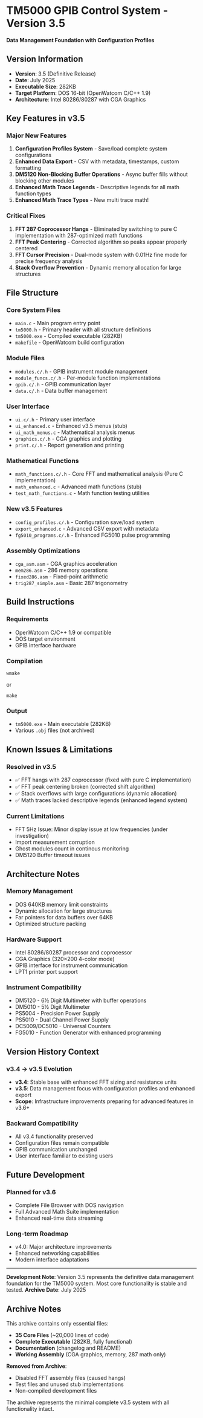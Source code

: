 # TM5000 GPIB Control System - Version 3.5
**Data Management Foundation with Configuration Profiles**

## Version Information
- **Version**: 3.5 (Definitive Release)
- **Date**: July 2025
- **Executable Size**: 282KB
- **Target Platform**: DOS 16-bit (OpenWatcom C/C++ 1.9)
- **Architecture**: Intel 80286/80287 with CGA Graphics

## Key Features in v3.5

### Major New Features
1. **Configuration Profiles System** - Save/load complete system configurations
2. **Enhanced Data Export** - CSV with metadata, timestamps, custom formatting  
3. **DM5120 Non-Blocking Buffer Operations** - Async buffer fills without blocking other modules
4. **Enhanced Math Trace Legends** - Descriptive legends for all math function types
5. **Enhanced Math Trace Types** - New multi trace math!

### Critical Fixes
1. **FFT 287 Coprocessor Hangs** - Eliminated by switching to pure C implementation with 287-optimized math functions
2. **FFT Peak Centering** - Corrected algorithm so peaks appear properly centered
3. **FFT Cursor Precision** - Dual-mode system with 0.01Hz fine mode for precise frequency analysis
4. **Stack Overflow Prevention** - Dynamic memory allocation for large structures

## File Structure

### Core System Files
- `main.c` - Main program entry point
- `tm5000.h` - Primary header with all structure definitions
- `tm5000.exe` - Compiled executable (282KB)
- `makefile` - OpenWatcom build configuration

### Module Files
- `modules.c/.h` - GPIB instrument module management
- `module_funcs.c/.h` - Per-module function implementations
- `gpib.c/.h` - GPIB communication layer
- `data.c/.h` - Data buffer management

### User Interface
- `ui.c/.h` - Primary user interface
- `ui_enhanced.c` - Enhanced v3.5 menus (stub)
- `ui_math_menus.c` - Mathematical analysis menus
- `graphics.c/.h` - CGA graphics and plotting
- `print.c/.h` - Report generation and printing

### Mathematical Functions
- `math_functions.c/.h` - Core FFT and mathematical analysis (Pure C implementation)
- `math_enhanced.c` - Advanced math functions (stub)
- `test_math_functions.c` - Math function testing utilities

### New v3.5 Features
- `config_profiles.c/.h` - Configuration save/load system
- `export_enhanced.c` - Advanced CSV export with metadata
- `fg5010_programs.c/.h` - Enhanced FG5010 pulse programming

### Assembly Optimizations
- `cga_asm.asm` - CGA graphics acceleration 
- `mem286.asm` - 286 memory operations 
- `fixed286.asm` - Fixed-point arithmetic 
- `trig287_simple.asm` - Basic 287 trigonometry

## Build Instructions

### Requirements
- OpenWatcom C/C++ 1.9 or compatible
- DOS target environment
- GPIB interface hardware

### Compilation
```
wmake
```
or
```
make
```

### Output
- `tm5000.exe` - Main executable (282KB)
- Various `.obj` files (not archived)

## Known Issues & Limitations

### Resolved in v3.5
- ✅ FFT hangs with 287 coprocessor (fixed with pure C implementation)
- ✅ FFT peak centering broken (corrected shift algorithm)
- ✅ Stack overflows with large configurations (dynamic allocation)
- ✅ Math traces lacked descriptive legends (enhanced legend system)

### Current Limitations
- FFT 5Hz Issue: Minor display issue at low frequencies (under investigation)
- Import measurement corruption
- Ghost modules count in continous monitoring
- DM5120 Buffer timeout issues

## Architecture Notes

### Memory Management
- DOS 640KB memory limit constraints
- Dynamic allocation for large structures
- Far pointers for data buffers over 64KB
- Optimized structure packing

### Hardware Support
- Intel 80286/80287 processor and coprocessor
- CGA Graphics (320×200 4-color mode)
- GPIB interface for instrument communication
- LPT1 printer port support

### Instrument Compatibility
- DM5120 - 6½ Digit Multimeter with buffer operations
- DM5010 - 5½ Digit Multimeter  
- PS5004 - Precision Power Supply
- PS5010 - Dual Channel Power Supply
- DC5009/DC5010 - Universal Counters
- FG5010 - Function Generator with enhanced programming

## Version History Context

### v3.4 → v3.5 Evolution
- **v3.4**: Stable base with enhanced FFT sizing and resistance units
- **v3.5**: Data management focus with configuration profiles and enhanced export
- **Scope**: Infrastructure improvements preparing for advanced features in v3.6+

### Backward Compatibility
- All v3.4 functionality preserved
- Configuration files remain compatible  
- GPIB communication unchanged
- User interface familiar to existing users

## Future Development

### Planned for v3.6
- Complete File Browser with DOS navigation
- Full Advanced Math Suite implementation
- Enhanced real-time data streaming

### Long-term Roadmap
- v4.0: Major architecture improvements
- Enhanced networking capabilities
- Modern interface adaptations

---

**Development Note**: Version 3.5 represents the definitive data management foundation for the TM5000 system. Most core functionality is stable and tested.
**Archive Date**: July 2025

## Archive Notes

This archive contains only essential files:
- **35 Core Files** (~20,000 lines of code)
- **Complete Executable** (282KB, fully functional)
- **Documentation** (changelog and README)
- **Working Assembly** (CGA graphics, memory, 287 math only)

**Removed from Archive**:
- Disabled FFT assembly files (caused hangs)
- Test files and unused stub implementations  
- Non-compiled development files

The archive represents the minimal complete v3.5 system with all functionality intact.
